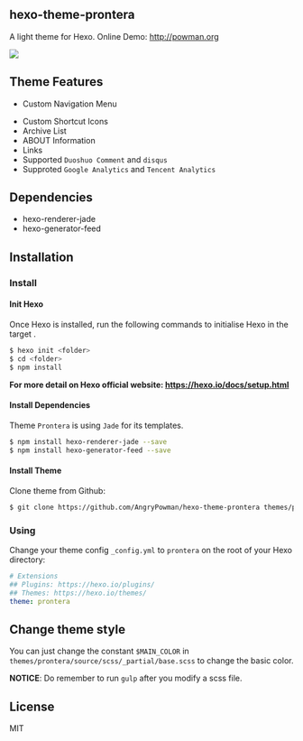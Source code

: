 ## hexo-theme-prontera
A light theme for Hexo.
Online Demo: http://powman.org

![](https://raw.githubusercontent.com/AngryPowman/hexo-theme-prontera/master/doc/image/snapshot.png?79610d5)

## Theme Features
- Custom Navigation Menu
* Custom Shortcut Icons
* Archive List
* ABOUT Information
* Links
* Supported `Duoshuo Comment` and `disqus`
* Supproted `Google Analytics` and `Tencent Analytics`

## Dependencies
- hexo-renderer-jade
- hexo-generator-feed

## Installation
### Install

#### Init Hexo
Once Hexo is installed, run the following commands to initialise Hexo in the target <folder>.
```bash
$ hexo init <folder>
$ cd <folder>
$ npm install
```
**For more detail on Hexo official website: https://hexo.io/docs/setup.html**

#### Install Dependencies
Theme `Prontera` is using `Jade` for its templates.
```bash
$ npm install hexo-renderer-jade --save
$ npm install hexo-generator-feed --save
```

#### Install Theme
Clone theme from Github:
```bash
$ git clone https://github.com/AngryPowman/hexo-theme-prontera themes/prontera
```

### Using
Change your theme config `_config.yml` to `prontera`  on the root of your Hexo directory:
```yaml
# Extensions
## Plugins: https://hexo.io/plugins/
## Themes: https://hexo.io/themes/
theme: prontera
```

## Change theme style
You can just change the constant `$MAIN_COLOR` in `themes/prontera/source/scss/_partial/base.scss` to change the basic color.

**NOTICE**: Do remember to run `gulp`  after you modify a scss file.

## License
MIT

